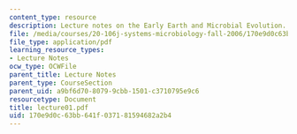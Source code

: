 ```yaml
---
content_type: resource
description: Lecture notes on the Early Earth and Microbial Evolution.
file: /media/courses/20-106j-systems-microbiology-fall-2006/170e9d0c63bb641f037181594682a2b4_lecture01.pdf
file_type: application/pdf
learning_resource_types:
- Lecture Notes
ocw_type: OCWFile
parent_title: Lecture Notes
parent_type: CourseSection
parent_uid: a9bf6d70-8079-9cbb-1501-c3710795e9c6
resourcetype: Document
title: lecture01.pdf
uid: 170e9d0c-63bb-641f-0371-81594682a2b4
---
```

